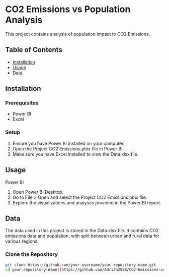 # CO2 Emissions vs Population Analysis

This project contains analysis of population impact to CO2 Emissions. 

## Table of Contents

- [Installation](#installation)
- [Usage](#usage)
- [Data](#data)

## Installation

### Prerequisites

- Power BI
- Excel


### Setup 
1. Ensure you have Power BI installed on your computer.
2. Open the Project CO2 Emissions.pbix file in Power BI.
3. Make sure you have Excel installed to view the Data.xlsx file.

## Usage 
Power BI
1. Open Power BI Desktop.
2. Go to File > Open and select the Project CO2 Emissions.pbix file.
3. Explore the visualizations and analyses provided in the Power BI report.

## Data 
The data used in this project is stored in the Data.xlsx file. It contains CO2 emissions data and population, with split between urban and rural data for various regions.

### Clone the Repository

```bash
git clone https://github.com/your-username/your-repository-name.git
cd your-repository-name](https://github.com/Adrian2988/CO2-Emissions-vs-Population-Analysis.git

